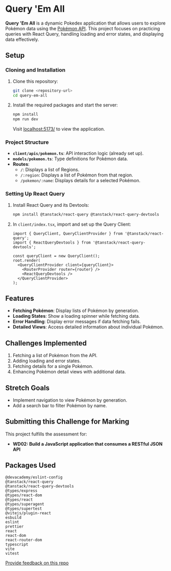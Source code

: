 # Query 'Em All

**Query 'Em All** is a dynamic Pokedex application that allows users to explore Pokémon data using the [Pokémon API](https://pokeapi.co). This project focuses on practicing queries with React Query, handling loading and error states, and displaying data effectively.

## Setup

### Cloning and Installation

1. Clone this repository:
   ```sh
   git clone <repository-url>
   cd query-em-all
   ```
2. Install the required packages and start the server:
   ```sh
   npm install
   npm run dev
   ```
   Visit [localhost:5173/](http://localhost:5173/) to view the application.

### Project Structure

- **`client/apis/pokemon.ts`**: API interaction logic (already set up).
- **`models/pokemon.ts`**: Type definitions for Pokémon data.
- **Routes**:
  - `/`: Displays a list of Regions.
  - `/:region`: Displays a list of Pokémon from that region.
  - `/pokemon/:name`: Displays details for a selected Pokémon.

### Setting Up React Query

1. Install React Query and its Devtools:
   ```sh
   npm install @tanstack/react-query @tanstack/react-query-devtools
   ```
2. In `client/index.tsx`, import and set up the Query Client:
   ```tsx
   import { QueryClient, QueryClientProvider } from '@tanstack/react-query';
   import { ReactQueryDevtools } from '@tanstack/react-query-devtools';

   const queryClient = new QueryClient();
   root.render(
     <QueryClientProvider client={queryClient}>
       <RouterProvider router={router} />
       <ReactQueryDevtools />
     </QueryClientProvider>
   );
   ```

## Features

- **Fetching Pokémon**: Display lists of Pokémon by generation.
- **Loading States**: Show a loading spinner while fetching data.
- **Error Handling**: Display error messages if data fetching fails.
- **Detailed Views**: Access detailed information about individual Pokémon.

## Challenges Implemented

1. Fetching a list of Pokémon from the API.
2. Adding loading and error states.
3. Fetching details for a single Pokémon.
4. Enhancing Pokémon detail views with additional data.

## Stretch Goals

- Implement navigation to view Pokémon by generation.
- Add a search bar to filter Pokémon by name.

## Submitting this Challenge for Marking

This project fulfills the assessment for:
- **WD02: Build a JavaScript application that consumes a RESTful JSON API**

## Packages Used

```plaintext
@devacademy/eslint-config
@tanstack/react-query
@tanstack/react-query-devtools
@types/express
@types/react-dom
@types/react
@types/superagent
@types/supertest
@vitejs/plugin-react
esbuild
eslint
prettier
react
react-dom
react-router-dom
typescript
vite
vitest
```

[Provide feedback on this repo](https://docs.google.com/forms/d/e/1FAIpQLSfw4FGdWkLwMLlUaNQ8FtP2CTJdGDUv6Xoxrh19zIrJSkvT4Q/viewform?usp=pp_url&entry.1958421517=query-em-all)
